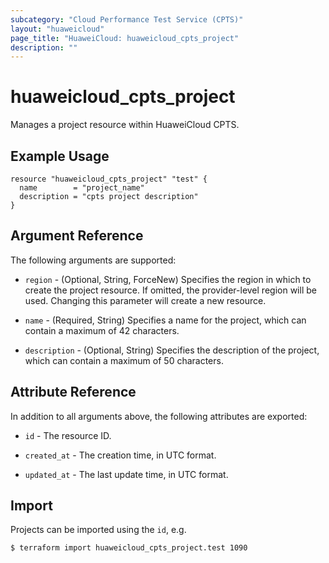 ```yaml
---
subcategory: "Cloud Performance Test Service (CPTS)"
layout: "huaweicloud"
page_title: "HuaweiCloud: huaweicloud_cpts_project"
description: ""
---
```


# huaweicloud_cpts_project

Manages a project resource within HuaweiCloud CPTS.

## Example Usage

```hcl
resource "huaweicloud_cpts_project" "test" {
  name        = "project_name"
  description = "cpts project description"
}
```

## Argument Reference

The following arguments are supported:

* `region` - (Optional, String, ForceNew) Specifies the region in which to create the project resource. If omitted, the
  provider-level region will be used. Changing this parameter will create a new resource.

* `name` - (Required, String) Specifies a name for the project, which can contain a maximum of 42 characters.

* `description` - (Optional, String) Specifies the description of the project, which can contain a maximum of
 50 characters.

## Attribute Reference

In addition to all arguments above, the following attributes are exported:

* `id` - The resource ID.

* `created_at` - The creation time, in UTC format.

* `updated_at` - The last update time, in UTC format.

## Import

Projects can be imported using the `id`, e.g.

```bash
$ terraform import huaweicloud_cpts_project.test 1090
```
